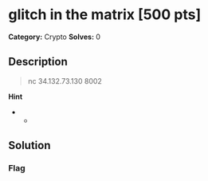# glitch in the matrix [500 pts]

**Category:** Crypto
**Solves:** 0

## Description
>nc 34.132.73.130 8002

**Hint**
* -

## Solution

### Flag

